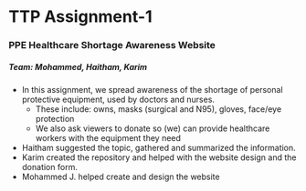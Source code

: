 # TTP Assignment-1

### PPE Healthcare Shortage Awareness Website

##### Team: Mohammed, Haitham, Karim

- In this assignment, we spread awareness of the shortage of personal protective equipment, used by doctors and nurses.
  - These include: owns, masks (surgical and N95), gloves, face/eye protection
  - We also ask viewers to donate so (we) can provide healthcare workers with the equipment they need
- Haitham suggested the topic, gathered and summarized the information.
- Karim created the repository and helped with the website design and the donation form.
- Mohammed J. helped create and design the website